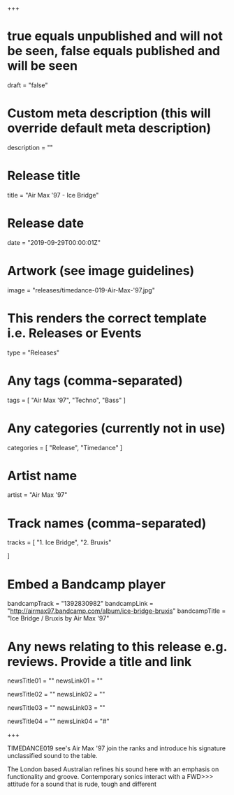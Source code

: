 +++

# true equals unpublished and will not be seen, false equals published and will be seen
draft = "false"

# Custom meta description (this will override default meta description)
description = ""

# Release title
title = "Air Max '97 - Ice Bridge"

# Release date
date = "2019-09-29T00:00:01Z"

# Artwork (see image guidelines)
image = "releases/timedance-019-Air-Max-'97.jpg"

# This renders the correct template i.e. Releases or Events
type = "Releases"

# Any tags (comma-separated)
tags = [ 
	"Air Max '97", 
	"Techno",
	"Bass"
]

# Any categories (currently not in use)
categories = [ 
	"Release", 
	"Timedance" 
]

# Artist name
artist = "Air Max '97"

# Track names (comma-separated)
tracks = [
	"1. Ice Bridge",
	"2. Bruxis"
	
]

# Embed a Bandcamp player
bandcampTrack = "1392830982"
bandcampLink = "http://airmax97.bandcamp.com/album/ice-bridge-bruxis"
bandcampTitle = "Ice Bridge / Bruxis by Air Max '97"

# Any news relating to this release e.g. reviews. Provide a title and link
newsTitle01 = ""
newsLink01 = ""

newsTitle02 = ""
newsLink02 = ""

newsTitle03 = ""
newsLink03 = ""

newsTitle04 = ""
newsLink04 = "#"

+++

<!-- Provide a summary/statement below -->
TIMEDANCE019 see's Air Max '97 join the ranks and introduce his signature unclassified sound to the table. 

The London based Australian refines his sound here with an emphasis on functionality and groove. Contemporary sonics interact with a FWD>>> attitude for a sound that is rude, tough and different

